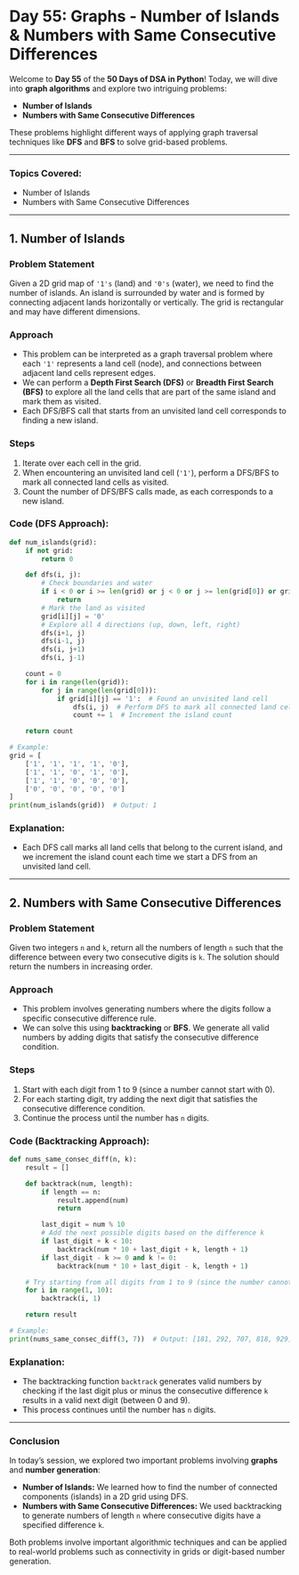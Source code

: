 # **Day 55: Graphs - Number of Islands & Numbers with Same Consecutive Differences**

Welcome to **Day 55** of the **50 Days of DSA in Python**! Today, we will dive into **graph algorithms** and explore two intriguing problems:
- **Number of Islands**
- **Numbers with Same Consecutive Differences**

These problems highlight different ways of applying graph traversal techniques like **DFS** and **BFS** to solve grid-based problems.

---

### **Topics Covered:**
- Number of Islands
- Numbers with Same Consecutive Differences

---

## **1. Number of Islands**

### **Problem Statement**
Given a 2D grid map of `'1's` (land) and `'0's` (water), we need to find the number of islands. An island is surrounded by water and is formed by connecting adjacent lands horizontally or vertically. The grid is rectangular and may have different dimensions.

### **Approach**
- This problem can be interpreted as a graph traversal problem where each `'1'` represents a land cell (node), and connections between adjacent land cells represent edges.
- We can perform a **Depth First Search (DFS)** or **Breadth First Search (BFS)** to explore all the land cells that are part of the same island and mark them as visited.
- Each DFS/BFS call that starts from an unvisited land cell corresponds to finding a new island.

### **Steps**
1. Iterate over each cell in the grid.
2. When encountering an unvisited land cell (`'1'`), perform a DFS/BFS to mark all connected land cells as visited.
3. Count the number of DFS/BFS calls made, as each corresponds to a new island.

### **Code (DFS Approach):**
```python
def num_islands(grid):
    if not grid:
        return 0

    def dfs(i, j):
        # Check boundaries and water
        if i < 0 or i >= len(grid) or j < 0 or j >= len(grid[0]) or grid[i][j] == '0':
            return
        # Mark the land as visited
        grid[i][j] = '0'
        # Explore all 4 directions (up, down, left, right)
        dfs(i+1, j)
        dfs(i-1, j)
        dfs(i, j+1)
        dfs(i, j-1)

    count = 0
    for i in range(len(grid)):
        for j in range(len(grid[0])):
            if grid[i][j] == '1':  # Found an unvisited land cell
                dfs(i, j)  # Perform DFS to mark all connected land cells
                count += 1  # Increment the island count

    return count

# Example:
grid = [
    ['1', '1', '1', '1', '0'],
    ['1', '1', '0', '1', '0'],
    ['1', '1', '0', '0', '0'],
    ['0', '0', '0', '0', '0']
]
print(num_islands(grid))  # Output: 1
```

### **Explanation:**
- Each DFS call marks all land cells that belong to the current island, and we increment the island count each time we start a DFS from an unvisited land cell.

---

## **2. Numbers with Same Consecutive Differences**

### **Problem Statement**
Given two integers `n` and `k`, return all the numbers of length `n` such that the difference between every two consecutive digits is `k`. The solution should return the numbers in increasing order.

### **Approach**
- This problem involves generating numbers where the digits follow a specific consecutive difference rule.
- We can solve this using **backtracking** or **BFS**. We generate all valid numbers by adding digits that satisfy the consecutive difference condition.

### **Steps**
1. Start with each digit from 1 to 9 (since a number cannot start with 0).
2. For each starting digit, try adding the next digit that satisfies the consecutive difference condition.
3. Continue the process until the number has `n` digits.

### **Code (Backtracking Approach):**
```python
def nums_same_consec_diff(n, k):
    result = []

    def backtrack(num, length):
        if length == n:
            result.append(num)
            return

        last_digit = num % 10
        # Add the next possible digits based on the difference k
        if last_digit + k < 10:
            backtrack(num * 10 + last_digit + k, length + 1)
        if last_digit - k >= 0 and k != 0:
            backtrack(num * 10 + last_digit - k, length + 1)

    # Try starting from all digits from 1 to 9 (since the number cannot start with 0)
    for i in range(1, 10):
        backtrack(i, 1)

    return result

# Example:
print(nums_same_consec_diff(3, 7))  # Output: [181, 292, 707, 818, 929]
```

### **Explanation:**
- The backtracking function `backtrack` generates valid numbers by checking if the last digit plus or minus the consecutive difference `k` results in a valid next digit (between 0 and 9).
- This process continues until the number has `n` digits.

---

### **Conclusion**

In today’s session, we explored two important problems involving **graphs** and **number generation**:
- **Number of Islands:** We learned how to find the number of connected components (islands) in a 2D grid using DFS.
- **Numbers with Same Consecutive Differences:** We used backtracking to generate numbers of length `n` where consecutive digits have a specified difference `k`.

Both problems involve important algorithmic techniques and can be applied to real-world problems such as connectivity in grids or digit-based number generation.